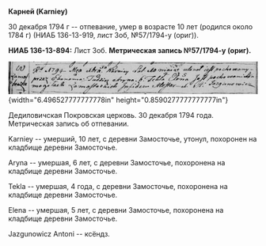 **Карней (Karniey)**

30 декабря 1794 г -- отпевание, умер в возрасте 10 лет (родился около
1784 г) (НИАБ 136-13-919, лист 3об, №57/1794-у (ориг)).

**НИАБ 136-13-894:** Лист 3об. **Метрическая запись №57/1794-у (ориг).**

![](./media/691753151e2a8f1b853c67bae89d4d719f2b83a8.png){width="6.496527777777778in"
height="0.8590277777777777in"}

Дедиловичская Покровская церковь. 30 декабря 1794 года. Метрическая
запись об отпевании.

Karniey -- умерший, 10 лет, с деревни Замосточье, утонул, похоронен на
кладбище деревни Замосточье.

Aryna -- умершая, 6 лет, с деревни Замосточье, похоронена на кладбище
деревни Замосточье.

Tekla -- умершая, 4 года, с деревни Замосточье, похоронена на кладбище
деревни Замосточье.

Elena -- умершая, 5 лет, с деревни Замосточье, похоронена на кладбище
деревни Замосточье.

Jazgunowicz Antoni -- ксёндз.
